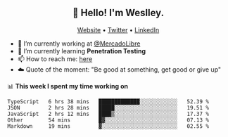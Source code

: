 <h2 align="center">👋 Hello! I'm Weslley.</h2>
<p align="center">
  <a href="http://weslleyneri.com.br">Website</a> •
  <a href="https://twitter.com/Weslley_Neri">Twitter</a> •
  <a href="https://www.linkedin.com/in/weslley-neri-3658908b">LinkedIn</a>
</p>


- 🔭 I’m currently working at [@MercadoLibre](https://github.com/mercadolibre)
- 🌱 I’m currently learning **Penetration Testing**
- 📫 How to reach me: [here](mailto:weslley39@gmail.com)
- ☁️ Quote of the moment: "Be good at something, get good or give up"

📊 **This week I spent my time working on**
<!--START_SECTION:waka-->

```text
TypeScript   6 hrs 38 mins   █████████████░░░░░░░░░░░░   52.39 %
JSON         2 hrs 28 mins   █████░░░░░░░░░░░░░░░░░░░░   19.51 %
JavaScript   2 hrs 12 mins   ████▒░░░░░░░░░░░░░░░░░░░░   17.37 %
Other        54 mins         █▓░░░░░░░░░░░░░░░░░░░░░░░   07.13 %
Markdown     19 mins         ▓░░░░░░░░░░░░░░░░░░░░░░░░   02.55 %
```

<!--END_SECTION:waka-->

<!-- Inspired by https://github.com/gruselhaus/gruselhaus -->